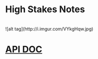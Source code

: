# High Stakes Notes
<br />
![alt tag](http://i.imgur.com/VYkgHqw.jpg)

<br />

# [API DOC](https://github.com/vtinguan/high_stakes_notes/blob/master/Documentation.md) <br />
